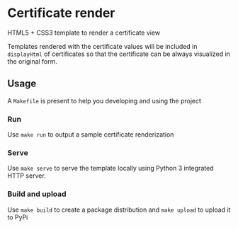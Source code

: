 # Certificate render
HTML5 + CSS3 template to render a certificate view

Templates rendered with the certificate values will be included in 
``displayHtml`` of certificates so that the certificate can be always 
visualized in the original form.

## Usage
A ``Makefile`` is present to help you developing and using the project

### Run
Use ``make run`` to output a sample certificate renderization

### Serve
Use ``make serve`` to serve the template locally using Python 3 integrated
HTTP server.

### Build and upload
Use ``make build`` to create a package distribution and ``make upload`` to 
upload it to PyPi
